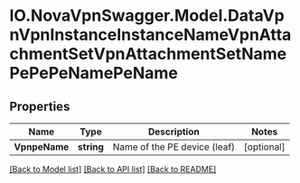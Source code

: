 # IO.NovaVpnSwagger.Model.DataVpnVpnInstanceInstanceNameVpnAttachmentSetVpnAttachmentSetNamePePePeNamePeName
## Properties

Name | Type | Description | Notes
------------ | ------------- | ------------- | -------------
**VpnpeName** | **string** | Name of the PE device (leaf) | [optional] 

[[Back to Model list]](../README.md#documentation-for-models) [[Back to API list]](../README.md#documentation-for-api-endpoints) [[Back to README]](../README.md)

